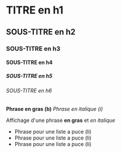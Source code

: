 # TITRE en h1
## SOUS-TITRE en h2
### SOUS-TITRE en h3
#### SOUS-TITRE en h4
##### SOUS-TITRE en h5
###### SOUS-TITRE en h6

__Phrase en gras (b)__
*Phrase en italique (i)*

Affichage d'une phrase __en gras__ et *en italique*

* Phrase pour une liste a puce (li)
* Phrase pour une liste a puce (li)
* Phrase pour une liste a puce (li)
